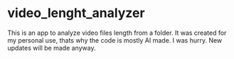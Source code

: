 # video_lenght_analyzer
This is an app to analyze video files length from a folder.
It was created for my personal use, thats why the code is mostly AI made. I was hurry.
New updates will be made anyway.

